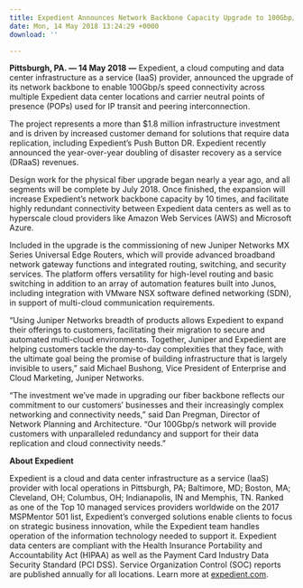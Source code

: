 ```yaml
---
title: Expedient Announces Network Backbone Capacity Upgrade to 100Gbp/s
date: Mon, 14 May 2018 13:24:29 +0000
download: ''

---
```

**Pittsburgh, PA. — 14 May 2018** **—** Expedient, a cloud computing and data center infrastructure as a service (IaaS) provider, announced the upgrade of its network backbone to enable 100Gbp/s speed connectivity across multiple Expedient data center locations and carrier neutral points of presence (POPs) used for IP transit and peering interconnection. 

The project represents a more than $1.8 million infrastructure investment and is driven by increased customer demand for solutions that require data replication, including Expedient’s Push Button DR. Expedient recently announced the year-over-year doubling of disaster recovery as a service (DRaaS) revenues. 

Design work for the physical fiber upgrade began nearly a year ago, and all segments will be complete by July 2018. Once finished, the expansion will increase Expedient’s network backbone capacity by 10 times, and facilitate highly redundant connectivity between Expedient data centers as well as to hyperscale cloud providers like Amazon Web Services (AWS) and Microsoft Azure.

Included in the upgrade is the commissioning of new Juniper Networks MX Series Universal Edge Routers, which will provide advanced broadband network gateway functions and integrated routing, switching, and security services. The platform offers versatility for high-level routing and basic switching in addition to an array of automation features built into Junos, including integration with VMware NSX software defined networking (SDN), in support of multi-cloud communication requirements. 

“Using Juniper Networks breadth of products allows Expedient to expand their offerings to customers, facilitating their migration to secure and automated multi-cloud environments. Together, Juniper and Expedient are helping customers tackle the day-to-day complexities that they face, with the ultimate goal being the promise of building infrastructure that is largely invisible to users,” said Michael Bushong, Vice President of Enterprise and Cloud Marketing, Juniper Networks. 

“The investment we’ve made in upgrading our fiber backbone reflects our commitment to our customers’ businesses and their increasingly complex networking and connectivity needs,” said Dan Pregman, Director of Network Planning and Architecture. “Our 100Gbp/s network will provide customers with unparalleled redundancy and support for their data replication and cloud connectivity needs.” 

**About Expedient** 

Expedient is a cloud and data center infrastructure as a service (IaaS) provider with local operations in Pittsburgh, PA; Baltimore, MD; Boston, MA; Cleveland, OH; Columbus, OH; Indianapolis, IN and Memphis, TN. Ranked as one of the Top 10 managed services providers worldwide on the 2017 MSPMentor 501 list, Expedient’s converged solutions enable clients to focus on strategic business innovation, while the Expedient team handles operation of the information technology needed to support it. Expedient data centers are compliant with the Health Insurance Portability and Accountability Act (HIPAA) as well as the Payment Card Industry Data Security Standard (PCI DSS). Service Organization Control (SOC) reports are published annually for all locations. Learn more at [expedient.com](http://www.expedient.com/).